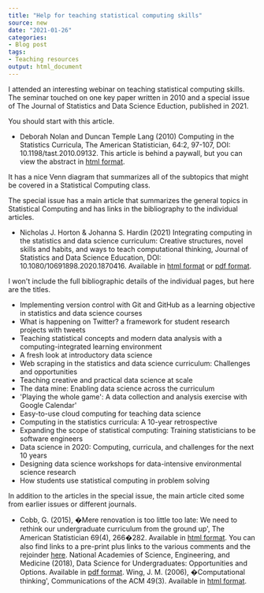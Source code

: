 ```yaml
---
title: "Help for teaching statistical computing skills"
source: new
date: "2021-01-26"
categories:
- Blog post
tags:
- Teaching resources
output: html_document
---
```


I attended an interesting webinar on teaching statistical computing skills. The seminar touched on one key paper written in 2010 and a special issue of The Journal of Statistics and Data Science Eduction, published in 2021.

<!--more-->

You should start with this article.

+ Deborah Nolan and Duncan Temple Lang (2010) Computing in the Statistics Curricula, The American Statistician, 64:2, 97-107, DOI: 10.1198/tast.2010.09132. This article is behind a paywall, but you can view the abstract in [html format](https://www.tandfonline.com/doi/pdf/10.1198/tast.2010.09132).

It has a nice Venn diagram that summarizes all of the subtopics that might be covered in a Statistical Computing class.

The special issue has a main article that summarizes the general topics in Statistical Computing and has links in the bibliography to the individual articles.

+ Nicholas J. Horton & Johanna S. Hardin (2021) Integrating computing in the statistics and data science curriculum: Creative structures, novel skills and habits, and ways to teach computational thinking, Journal of Statistics and Data Science Education, DOI: 10.1080/10691898.2020.1870416. Available in [html format](https://www.tandfonline.com/doi/full/10.1080/10691898.2020.1870416) or [pdf format](https://www.tandfonline.com/doi/pdf/10.1080/10691898.2020.1870416).

I won't include the full bibliographic details of the individual pages, but here are the titles.

+ Implementing version control with Git and GitHub as a learning objective in statistics and data science courses
+ What is happening on Twitter? a framework for student research projects with tweets
+ Teaching statistical concepts and modern data analysis with a computing-integrated learning environment
+ A fresh look at introductory data science
+ Web scraping in the statistics and data science curriculum: Challenges and opportunities
+ Teaching creative and practical data science at scale
+ The data mine: Enabling data science across the curriculum
+ 'Playing the whole game': A data collection and analysis exercise with Google Calendar'
+ Easy-to-use cloud computing for teaching data science
+ Computing in the statistics curricula: A 10-year retrospective
+ Expanding the scope of statistical computing: Training statisticians to be software engineers
+ Data science in 2020: Computing, curricula, and challenges for the next 10 years
+ Designing data science workshops for data-intensive environmental science research
+ How students use statistical computing in problem solving

In addition to the articles in the special issue, the main article cited some from earlier issues or different journals.

+ Cobb, G. (2015), �Mere renovation is too little too late: We need to rethink our undergraduate curriculum from the ground up', The American Statistician 69(4), 266�282. Available in [html format](https://www.tandfonline.com/doi/full/10.1080/00031305.2015.1093029). You can also find links to a pre-print plus links to the various comments and the rejoinder [here](https://nhorton.people.amherst.edu/mererenovation/).
National Academies of Science, Engineering, and Medicine (2018), Data Science for Undergraduates: Opportunities and Options. Available in [pdf format](https://nas.edu/envisioningds).
Wing, J. M. (2006), �Computational thinking', Communications of the ACM 49(3). Available in [html format](https://dl.acm.org/doi/fullHtml/10.1145/1118178.1118215).
